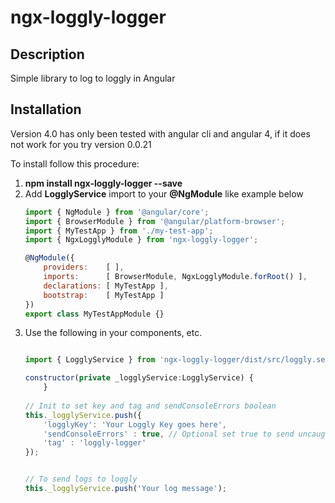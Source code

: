 # ngx-loggly-logger

## Description
Simple library to log to loggly in Angular

## Installation

Version 4.0 has only been tested with angular cli and angular 4, if it does not work for you try version 0.0.21

To install follow this procedure:

1. __npm install ngx-loggly-logger --save__
2. Add __LogglyService__ import to your __@NgModule__ like example below
    ```js
    import { NgModule } from '@angular/core';
    import { BrowserModule } from '@angular/platform-browser';
    import { MyTestApp } from './my-test-app';
    import { NgxLogglyModule } from 'ngx-loggly-logger';

    @NgModule({
        providers:    [ ],
        imports:      [ BrowserModule, NgxLogglyModule.forRoot() ],
        declarations: [ MyTestApp ],
        bootstrap:    [ MyTestApp ]
    })
    export class MyTestAppModule {}
    ```
3. Use the following in your components, etc.
    ```js
    
    import { LogglyService } from 'ngx-loggly-logger/dist/src/loggly.service';
    
    constructor(private _logglyService:LogglyService) {
        }
        
    // Init to set key and tag and sendConsoleErrors boolean    
    this._logglyService.push({
        'logglyKey': 'Your Loggly Key goes here',
        'sendConsoleErrors' : true, // Optional set true to send uncaught console errors
        'tag' : 'loggly-logger'
    });
    
    
    // To send logs to loggly
    this._logglyService.push('Your log message');
    ```


